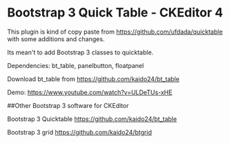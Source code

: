 # Bootstrap 3 Quick Table - CKEditor 4

This plugin is kind of copy paste from https://github.com/ufdada/quicktable with some additions and changes.

Its mean't to add Bootstrap 3 classes to quicktable.

Dependencies: bt_table, panelbutton, floatpanel

Download bt_table from https://github.com/kaido24/bt_table

Demo: https://www.youtube.com/watch?v=ULDeTUs-xHE


##Other Bootstrap 3 software for CKEditor

Bootstrap 3 Quicktable https://github.com/kaido24/bt_table

Bootstrap 3 grid https://github.com/kaido24/btgrid
